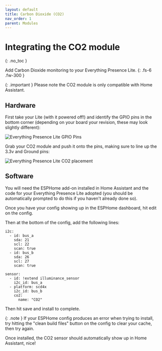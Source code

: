 ```yaml
---
layout: default
title: Carbon Dioxide (CO2)
nav_order: 1
parent: Modules
---
```


# Integrating the CO2 module

{: .no_toc }

Add Carbon Dioxide monitoring to your Everything Presence Lite.
{: .fs-6 .fw-300 }

{: .important }
Please note the CO2 module is only compatible with Home Assistant.

## Hardware

First take your Lite (with it powered off!) and identify the GPIO pins in the bottom corner (depending on your board your revision, these may look slightly different):

![Everything Presence Lite GPIO Pins](https://everythingsmarthome.github.io/everything-presence-lite/images/everything-presence-lite-gpio-pins.jpg)

Grab your CO2 module and push it onto the pins, making sure to line up the 3.3v and Ground pins:

![Everything Presence Lite CO2 placement](https://everythingsmarthome.github.io/everything-presence-lite/images/everything-presence-co2-scd40-lite.jpg)

## Software

You will need the ESPHome add-on installed in Home Assistant and the code for your Everything Presence Lite adopted (you should be automatically prompted to do this if you haven't already done so).

Once you have your config showing up in the ESPHome dashboard, hit edit on the config.

Then at the bottom of the config, add the following lines:

```
i2c:
  - id: bus_a
    sda: 21
    scl: 22
    scan: true
  - id: bus_b
    sda: 26
    scl: 27
    scan: true

sensor:
  - id: !extend illuminance_sensor
    i2c_id: bus_a
  - platform: scd4x
    i2c_id: bus_b
    co2:
      name: "CO2"
```

Then hit save and install to complete.

{: .note }
If your ESPHome config produces an error when trying to install, try hitting the "clean build files" button on the config to clear your cache, then try again.

Once installed, the CO2 sensor should automatically show up in Home Assistant, nice!


<script>
const toggleDarkMode = document.querySelector('.js-toggle-dark-mode');

jtd.addEvent(toggleDarkMode, 'click', function(){
  if (jtd.getTheme() === 'dark') {
    jtd.setTheme('light');
    toggleDarkMode.textContent = 'Preview dark color scheme';
  } else {
    jtd.setTheme('dark');
    toggleDarkMode.textContent = 'Return to the light side';
  }
});
</script>
